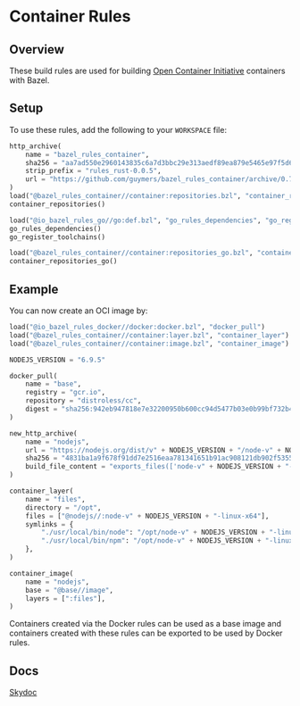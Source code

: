 # Container Rules

## Overview

These build rules are used for building [Open Container Initiative](https://github.com/opencontainers/image-spec) containers with Bazel.

## Setup

To use these rules, add the following to your `WORKSPACE` file:

```python
http_archive(
    name = "bazel_rules_container",
    sha256 = "aa7ad550e2960143835c6a7d3bbc29e313aedf89ea879e5465e97f5d6a19e7f5",
    strip_prefix = "rules_rust-0.0.5",
    url = "https://github.com/guymers/bazel_rules_container/archive/0.7.0.tar.gz",
)
load("@bazel_rules_container//container:repositories.bzl", "container_repositories")
container_repositories()

load("@io_bazel_rules_go//go:def.bzl", "go_rules_dependencies", "go_register_toolchains")
go_rules_dependencies()
go_register_toolchains()

load("@bazel_rules_container//container:repositories_go.bzl", "container_repositories_go")
container_repositories_go()
```

## Example

You can now create an OCI image by:

```python
load("@io_bazel_rules_docker//docker:docker.bzl", "docker_pull")
load("@bazel_rules_container//container:layer.bzl", "container_layer")
load("@bazel_rules_container//container:image.bzl", "container_image")

NODEJS_VERSION = "6.9.5"

docker_pull(
    name = "base",
    registry = "gcr.io",
    repository = "distroless/cc",
    digest = "sha256:942eb947818e7e32200950b600cc94d5477b03e0b99bf732b4c1e2bba6eec717",
)

new_http_archive(
    name = "nodejs",
    url = "https://nodejs.org/dist/v" + NODEJS_VERSION + "/node-v" + NODEJS_VERSION + "-linux-x64.tar.xz",
    sha256 = "4831ba1a9f678f91dd7e2516eaa781341651b91ac908121db902f5355f0211d8",
    build_file_content = "exports_files(['node-v" + NODEJS_VERSION + "-linux-x64'])",
)

container_layer(
    name = "files",
    directory = "/opt",
    files = ["@nodejs//:node-v" + NODEJS_VERSION + "-linux-x64"],
    symlinks = {
        "./usr/local/bin/node": "/opt/node-v" + NODEJS_VERSION + "-linux-x64/bin/node",
        "./usr/local/bin/npm": "/opt/node-v" + NODEJS_VERSION + "-linux-x64/lib/node_modules/npm/bin/npm-cli.js",
    },
)

container_image(
    name = "nodejs",
    base = "@base//image",
    layers = [":files"],
)
```

Containers created via the Docker rules can be used as a base image and containers created with these rules can
be exported to be used by Docker rules.

## Docs

[Skydoc](https://guymers.github.io/bazel_rules_container/)
